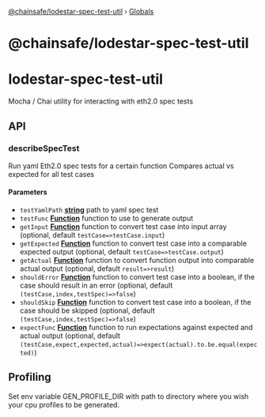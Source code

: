 [@chainsafe/lodestar-spec-test-util](README.md) › [Globals](globals.md)

# @chainsafe/lodestar-spec-test-util

# lodestar-spec-test-util

Mocha / Chai utility for interacting with eth2.0 spec tests

## API

<!-- Generated by documentation.js. Update this documentation by updating the source code. -->

### describeSpecTest

Run yaml Eth2.0 spec tests for a certain function
Compares actual vs expected for all test cases

#### Parameters

-   `testYamlPath` **[string](https://developer.mozilla.org/docs/Web/JavaScript/Reference/Global_Objects/String)** path to yaml spec test
-   `testFunc` **[Function](https://developer.mozilla.org/docs/Web/JavaScript/Reference/Statements/function)** function to use to generate output
-   `getInput` **[Function](https://developer.mozilla.org/docs/Web/JavaScript/Reference/Statements/function)** function to convert test case into input array (optional, default `testCase=>testCase.input`)
-   `getExpected` **[Function](https://developer.mozilla.org/docs/Web/JavaScript/Reference/Statements/function)** function to convert test case into a comparable expected output (optional, default `testCase=>testCase.output`)
-   `getActual` **[Function](https://developer.mozilla.org/docs/Web/JavaScript/Reference/Statements/function)** function to convert function output into comparable actual output (optional, default `result=>result`)
-   `shouldError` **[Function](https://developer.mozilla.org/docs/Web/JavaScript/Reference/Statements/function)** function to convert test case into a boolean, if the case should result in an error (optional, default `(testCase,index,testSpec)=>false`)
-   `shouldSkip` **[Function](https://developer.mozilla.org/docs/Web/JavaScript/Reference/Statements/function)** function to convert test case into a boolean, if the case should be skipped (optional, default `(testCase,index,testSpec)=>false`)
-   `expectFunc` **[Function](https://developer.mozilla.org/docs/Web/JavaScript/Reference/Statements/function)** function to run expectations against expected and actual output (optional, default `(testCase,expect,expected,actual)=>expect(actual).to.be.equal(expected)`)

## Profiling

Set env variable GEN_PROFILE_DIR with path to directory where you wish your cpu profiles to be generated.
